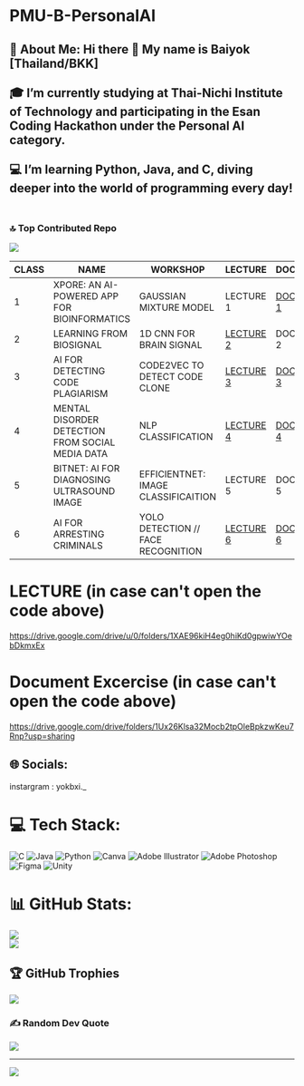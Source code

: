 # PMU-B-PersonalAI
💫 About Me:
Hi there 👋 My name is Baiyok [Thailand/BKK]<br><br>🎓 I’m currently studying at **Thai-Nichi Institute of Technology** and participating in the Esan Coding Hackathon under the Personal AI category.<br><br>💻 I’m learning Python, Java, and C, diving deeper into the world of programming every day!<br><br>
-----

### 🔝 Top Contributed Repo
![](https://github-contributor-stats.vercel.app/api?username=Luajade2&limit=5&theme=dark&combine_all_yearly_contributions=true)

| CLASS | NAME | WORKSHOP | LECTURE | DOCUMENT |
| --- | --- | --- | --- | --- |
| 1 | XPORE: AN AI-POWERED APP FOR BIOINFORMATICS | GAUSSIAN MIXTURE MODEL | LECTURE 1 | [DOCUMENT 1](https://drive.google.com/file/d/1usGO3Ihpyxu4jYAR6CRo8O5btYiZ7Ceu/view?usp=sharing) |
| 2 | LEARNING FROM BIOSIGNAL | 1D CNN FOR BRAIN SIGNAL | [LECTURE 2](https://drive.google.com/file/d/1nnQVXz_r6Dd6RT1bOn7cpdnNh2vCB-JR/view?usp=sharing) | DOCUMENT 2 |
| 3 | AI FOR DETECTING CODE PLAGIARISM | CODE2VEC TO DETECT CODE CLONE | [LECTURE 3](https://drive.google.com/file/d/1Ziyri_jlC3TZKwGjoTTQ9-EK9RuzlrNj/view?usp=sharing) | [DOCUMENT 3](https://drive.google.com/file/d/1MFoHN-6juZzX-fRgcrG4PfpIbVl_SWb8/view?usp=drive_link) |
| 4 | MENTAL DISORDER DETECTION FROM SOCIAL MEDIA DATA | NLP CLASSIFICATION | [LECTURE 4](https://drive.google.com/file/d/1wQzNkjz7a9UcQFlF-w_9rs2AAsFv5e9b/view?usp=sharing) | [DOCUMENT 4](https://drive.google.com/file/d/18v791VfKySp7R9XKsRxZuUfnsXrygEQq/view?usp=drive_link) |
| 5 | BITNET: AI FOR DIAGNOSING ULTRASOUND IMAGE | EFFICIENTNET: IMAGE CLASSIFICAITION | LECTURE 5 | DOCUMENT 5 |
| 6 | AI FOR ARRESTING CRIMINALS | YOLO DETECTION // FACE RECOGNITION | [LECTURE 6](https://drive.google.com/file/d/1wosRWvD8PtH41OCcab2xaVNC_pi4B3EF/view?usp=sharing) | [DOCUMENT 6](https://drive.google.com/file/d/17R1URCRdCX1mlXFC7KujtQtlN9v-glHd/view?usp=sharing) |

# LECTURE (in case can't open the code above)
https://drive.google.com/drive/u/0/folders/1XAE96kiH4eg0hiKd0gpwiwYOebDkmxEx
# Document Excercise (in case can't open the code above)
https://drive.google.com/drive/folders/1Ux26Klsa32Mocb2tpOleBpkzwKeu7Rnp?usp=sharing



## 🌐 Socials:
instargram : yokbxi._

# 💻 Tech Stack:
![C](https://img.shields.io/badge/c-%2300599C.svg?style=for-the-badge&logo=c&logoColor=white) ![Java](https://img.shields.io/badge/java-%23ED8B00.svg?style=for-the-badge&logo=openjdk&logoColor=white) ![Python](https://img.shields.io/badge/python-3670A0?style=for-the-badge&logo=python&logoColor=ffdd54) ![Canva](https://img.shields.io/badge/Canva-%2300C4CC.svg?style=for-the-badge&logo=Canva&logoColor=white) ![Adobe Illustrator](https://img.shields.io/badge/adobe%20illustrator-%23FF9A00.svg?style=for-the-badge&logo=adobe%20illustrator&logoColor=white) ![Adobe Photoshop](https://img.shields.io/badge/adobe%20photoshop-%2331A8FF.svg?style=for-the-badge&logo=adobe%20photoshop&logoColor=white) ![Figma](https://img.shields.io/badge/figma-%23F24E1E.svg?style=for-the-badge&logo=figma&logoColor=white) ![Unity](https://img.shields.io/badge/unity-%23000000.svg?style=for-the-badge&logo=unity&logoColor=white)
# 📊 GitHub Stats:
![](https://github-readme-stats.vercel.app/api?username=Luajade2&theme=nightowl&hide_border=false&include_all_commits=false&count_private=false)<br/>
![](https://github-readme-streak-stats.herokuapp.com/?user=Luajade2&theme=nightowl&hide_border=false)<br/>


## 🏆 GitHub Trophies
![](https://github-profile-trophy.vercel.app/?username=Luajade2&theme=radical&no-frame=false&no-bg=true&margin-w=4)

### ✍️ Random Dev Quote
![](https://quotes-github-readme.vercel.app/api?type=horizontal&theme=radical)

---
[![](https://visitcount.itsvg.in/api?id=Luajade2&icon=0&color=0)](https://visitcount.itsvg.in)

<!-- Proudly created with GPRM ( https://gprm.itsvg.in ) -->
